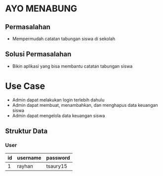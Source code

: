 # AYO MENABUNG

## Permasalahan
- Mempermudah catatan tabungan siswa di sekolah

## Solusi Permasalahan
- Bikin aplikasi yang bisa membantu catatan tabungan siswa

# Use Case
- Admin dapat melakukan login terlebih dahulu
- Admin dapat membuat, menambahkan, dan menghapus data keuangan siswa
- Admin dapat mengelola data keuangan siswa


## Struktur Data

### User
id|username|password
---|---|---
1 | rayhan | tsaury15

